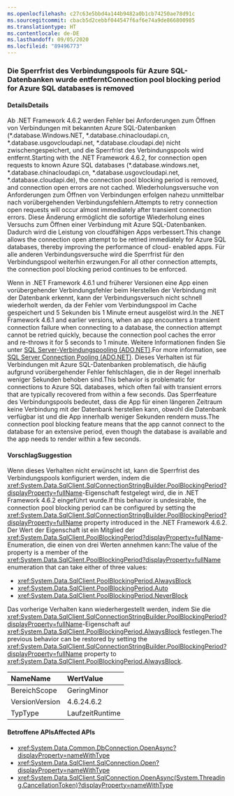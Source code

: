 ```yaml
---
ms.openlocfilehash: c27c63e5bbd4a144b9482a0b1cb74250ae78d91c
ms.sourcegitcommit: cbacb5d2cebbf044547f6af6e74a9de866800985
ms.translationtype: HT
ms.contentlocale: de-DE
ms.lasthandoff: 09/05/2020
ms.locfileid: "89496773"
---
```

### <a name="connection-pool-blocking-period-for-azure-sql-databases-is-removed"></a><span data-ttu-id="cee10-101">Die Sperrfrist des Verbindungspools für Azure SQL-Datenbanken wurde entfernt</span><span class="sxs-lookup"><span data-stu-id="cee10-101">Connection pool blocking period for Azure SQL databases is removed</span></span>

#### <a name="details"></a><span data-ttu-id="cee10-102">Details</span><span class="sxs-lookup"><span data-stu-id="cee10-102">Details</span></span>

<span data-ttu-id="cee10-103">Ab .NET Framework 4.6.2 werden Fehler bei Anforderungen zum Öffnen von Verbindungen mit bekannten Azure SQL-Datenbanken (\*.database.Windows.NET, \*.database.chinacloudapi.cn, \*.database.usgovcloudapi.net, \*.database.cloudapi.de) nicht zwischengespeichert, und die Sperrfrist des Verbindungspools wird entfernt.</span><span class="sxs-lookup"><span data-stu-id="cee10-103">Starting with the .NET Framework 4.6.2, for connection open requests to known Azure SQL databases (\*.database.windows.net, \*.database.chinacloudapi.cn, \*.database.usgovcloudapi.net, \*.database.cloudapi.de), the connection pool blocking period is removed, and connection open errors are not cached.</span></span> <span data-ttu-id="cee10-104">Wiederholungsversuche von Anforderungen zum Öffnen von Verbindungen erfolgen nahezu unmittelbar nach vorübergehenden Verbindungsfehlern.</span><span class="sxs-lookup"><span data-stu-id="cee10-104">Attempts to retry connection open requests will occur almost immediately after transient connection errors.</span></span> <span data-ttu-id="cee10-105">Diese Änderung ermöglicht die sofortige Wiederholung eines Versuchs zum Öffnen einer Verbindung mit Azure SQL-Datenbanken. Dadurch wird die Leistung von cloudfähigen Apps verbessert.</span><span class="sxs-lookup"><span data-stu-id="cee10-105">This change allows the connection open attempt to be retried immediately for Azure SQL databases, thereby improving the performance of cloud- enabled apps.</span></span> <span data-ttu-id="cee10-106">Für alle anderen Verbindungsversuche wird die Sperrfrist für den Verbindungspool weiterhin erzwungen.</span><span class="sxs-lookup"><span data-stu-id="cee10-106">For all other connection attempts, the connection pool blocking period continues to be enforced.</span></span><p/><span data-ttu-id="cee10-107">Wenn in .NET Framework 4.6.1 und früherer Versionen eine App einen vorübergehender Verbindungsfehler beim Herstellen der Verbindung mit der Datenbank erkennt, kann der Verbindungsversuch nicht schnell wiederholt werden, da der Fehler vom Verbindungspool im Cache gespeichert und 5 Sekunden bis 1 Minute erneut ausgelöst wird.</span><span class="sxs-lookup"><span data-stu-id="cee10-107">In the .NET Framework 4.6.1 and earlier versions, when an app encounters a transient connection failure when connecting to a database, the connection attempt cannot be retried quickly, because the connection pool caches the error and re-throws it for 5 seconds to 1 minute.</span></span> <span data-ttu-id="cee10-108">Weitere Informationen finden Sie unter [SQL Server-Verbindungspooling (ADO.NET)](~/docs/framework/data/adonet/sql-server-connection-pooling.md).</span><span class="sxs-lookup"><span data-stu-id="cee10-108">For more information, see [SQL Server Connection Pooling (ADO.NET)](~/docs/framework/data/adonet/sql-server-connection-pooling.md).</span></span> <span data-ttu-id="cee10-109">Dieses Verhalten ist für Verbindungen mit Azure SQL-Datenbanken problematisch, die häufig aufgrund vorübergehender Fehler fehlschlagen, die in der Regel innerhalb weniger Sekunden behoben sind.</span><span class="sxs-lookup"><span data-stu-id="cee10-109">This behavior is problematic for connections to Azure SQL databases, which often fail with transient errors that are typically recovered from within a few seconds.</span></span> <span data-ttu-id="cee10-110">Das Sperrfeature des Verbindungspools bedeutet, dass die App für einen längeren Zeitraum keine Verbindung mit der Datenbank herstellen kann, obwohl die Datenbank verfügbar ist und die App innerhalb weniger Sekunden rendern muss.</span><span class="sxs-lookup"><span data-stu-id="cee10-110">The connection pool blocking feature means that the app cannot connect to the database for an extensive period, even though the database is available and the app needs to render within a few seconds.</span></span>

#### <a name="suggestion"></a><span data-ttu-id="cee10-111">Vorschlag</span><span class="sxs-lookup"><span data-stu-id="cee10-111">Suggestion</span></span>

<span data-ttu-id="cee10-112">Wenn dieses Verhalten nicht erwünscht ist, kann die Sperrfrist des Verbindungspools konfiguriert werden, indem die <xref:System.Data.SqlClient.SqlConnectionStringBuilder.PoolBlockingPeriod?displayProperty=fullName>-Eigenschaft festgelegt wird, die in .NET Framework 4.6.2 eingeführt wurde.</span><span class="sxs-lookup"><span data-stu-id="cee10-112">If this behavior is undesirable, the connection pool blocking period can be configured by setting the <xref:System.Data.SqlClient.SqlConnectionStringBuilder.PoolBlockingPeriod?displayProperty=fullName> property introduced in the .NET Framework 4.6.2.</span></span> <span data-ttu-id="cee10-113">Der Wert der Eigenschaft ist ein Mitglied der <xref:System.Data.SqlClient.PoolBlockingPeriod?displayProperty=fullName>-Enumeration, die einen von drei Werten annehmen kann:</span><span class="sxs-lookup"><span data-stu-id="cee10-113">The value of the property is a member of the <xref:System.Data.SqlClient.PoolBlockingPeriod?displayProperty=fullName> enumeration that can take either of three values:</span></span><ul><li><xref:System.Data.SqlClient.PoolBlockingPeriod.AlwaysBlock></li><li><xref:System.Data.SqlClient.PoolBlockingPeriod.Auto></li><li><xref:System.Data.SqlClient.PoolBlockingPeriod.NeverBlock></li></ul><span data-ttu-id="cee10-114">Das vorherige Verhalten kann wiederhergestellt werden, indem Sie die <xref:System.Data.SqlClient.SqlConnectionStringBuilder.PoolBlockingPeriod?displayProperty=fullName>-Eigenschaft auf <xref:System.Data.SqlClient.PoolBlockingPeriod.AlwaysBlock> festlegen.</span><span class="sxs-lookup"><span data-stu-id="cee10-114">The previous behavior can be restored by setting the <xref:System.Data.SqlClient.SqlConnectionStringBuilder.PoolBlockingPeriod?displayProperty=fullName> property to <xref:System.Data.SqlClient.PoolBlockingPeriod.AlwaysBlock>.</span></span>

| <span data-ttu-id="cee10-115">Name</span><span class="sxs-lookup"><span data-stu-id="cee10-115">Name</span></span>    | <span data-ttu-id="cee10-116">Wert</span><span class="sxs-lookup"><span data-stu-id="cee10-116">Value</span></span>       |
|:--------|:------------|
| <span data-ttu-id="cee10-117">Bereich</span><span class="sxs-lookup"><span data-stu-id="cee10-117">Scope</span></span>   |<span data-ttu-id="cee10-118">Gering</span><span class="sxs-lookup"><span data-stu-id="cee10-118">Minor</span></span>|
|<span data-ttu-id="cee10-119">Version</span><span class="sxs-lookup"><span data-stu-id="cee10-119">Version</span></span>|<span data-ttu-id="cee10-120">4.6.2</span><span class="sxs-lookup"><span data-stu-id="cee10-120">4.6.2</span></span>|
|<span data-ttu-id="cee10-121">Typ</span><span class="sxs-lookup"><span data-stu-id="cee10-121">Type</span></span>|<span data-ttu-id="cee10-122">Laufzeit</span><span class="sxs-lookup"><span data-stu-id="cee10-122">Runtime</span></span>|

#### <a name="affected-apis"></a><span data-ttu-id="cee10-123">Betroffene APIs</span><span class="sxs-lookup"><span data-stu-id="cee10-123">Affected APIs</span></span>

- <xref:System.Data.Common.DbConnection.OpenAsync?displayProperty=nameWithType>
- <xref:System.Data.SqlClient.SqlConnection.Open?displayProperty=nameWithType>
- <xref:System.Data.SqlClient.SqlConnection.OpenAsync(System.Threading.CancellationToken)?displayProperty=nameWithType>

<!--

#### Affected APIs

- `M:System.Data.Common.DbConnection.OpenAsync`
- `M:System.Data.SqlClient.SqlConnection.Open`
- `M:System.Data.SqlClient.SqlConnection.OpenAsync(System.Threading.CancellationToken)`

-->
